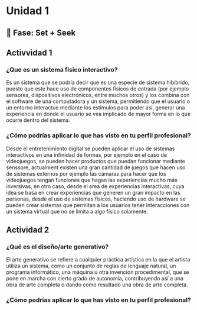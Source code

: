 # Unidad 1

## 🔎 Fase: Set + Seek

## Activvidad 1
### ¿Que es un sistema físico interactivo?

Es un sistema que se podría decir que es una especie de sistema hibíbrido, puesto que este hace uso de componentes físicos de entrada (por ejemplo sensores, dispositivos electrónicos, entre muchos otros) y los combina con el software de una computadora y un sistema, permitiendo que el usuario o un entorno interactue mediante los estímulos para poder así, generar una experiencia en donde el usuario se vea implicado de mayor forma en lo que ocurre dentro del sistema.

### ¿Cómo podrías aplicar lo que has visto en tu perfil profesional?

Desde el entretenimiento digital se pueden aplicar el uso de sistemas interactivos en una infinidad de formas, por ejemplo en el caso de videojuegos, se pueden hacer productos que puedan funcionar mediante senssore, actualment existen una gran cantidad de juegos que hacen uso de sistemas externos por ejemplo las cámaras para hacer que los videojuegos tengan funciones que hagan las experiencias mucho más inversivas, en otro caso, desde el area de experiencias interactivas, cuya idea se basa en crear experiencias que generen un gran impacto en las personas, desde el uso de sistemas físicos, haciendo uso de hardware se pueden crear sistemas que permitan a los usuarios tener interacciones con un sistema virtual que no se limita a algo físico solamente.

## Actividad 2

### ¿Qué es el diseño/arte generativo?
El arte generativo se refiere a cualquier práctica artística en la que el artista utiliza un sistema, como un conjunto de reglas de lenguaje natural, un programa informático, una máquina u otra invención procedimental, que se pone en marcha con cierto grado de autonomía, contribuyendo así a una obra de arte completa o dando como resultado una obra de arte completa.



### ¿Cómo podrías aplicar lo que has visto en tu perfil profesional?

